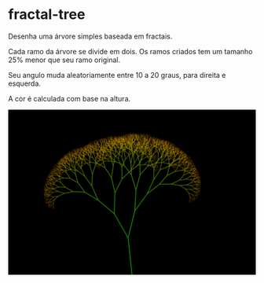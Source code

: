 # fractal-tree

Desenha uma árvore simples baseada em fractais. 

Cada ramo da árvore se divide em dois.
Os ramos criados tem um tamanho 25% menor que seu ramo original.

Seu angulo muda aleatoriamente entre 10 a 20 graus, para direita e esquerda.

A cor é calculada com base na altura.

![Fractal Tree](sample.png "Fractal Tree")
